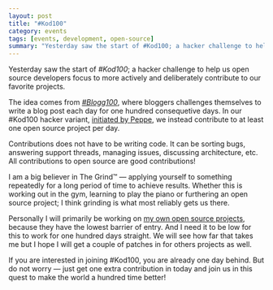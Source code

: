 ```yaml
---
layout: post
title: "#Kod100"
category: events
tags: [events, development, open-source]
summary: "Yesterday saw the start of #Kod100; a hacker challenge to help us open source developers more actively contribute to our favorite projects."
---
```

Yesterday saw the start of *#Kod100*; a hacker challenge to help us open source developers focus to more actively and deliberately contribute to our favorite projects.

The idea comes from [*#Blogg100*](http://bisonblog.se/2013/01/blogg100-andra-sommaren/), where bloggers challenges themselves to write a blog post each day for one hundred consequetive days. In our #Kod100 hacker variant, [initiated by Peppe](http://dev.bergqvi.st/kod100), we instead contribute to at least one open source project per day.

Contributions does not have to be writing code. It can be sorting bugs, answering support threads, managing issues, discussing architecture, etc. All contributions to open source are good contributions!

I am a big believer in The Grind™ — applying yourself to something repeatedly for a long period of time to achieve results. Whether this is working out in the gym, learning to play the piano or furthering an open source project; I think grinding is what most reliably gets us there.

Personally I will primarily be working on [my own open source projects](https://github.com/tobiassjosten?tab=repositories), because they have the lowest barrier of entry. And I need it to be low for this to work for one hundred days straight. We will see how far that takes me but I hope I will get a couple of patches in for others projects as well.

If you are interested in joining #Kod100, you are already one day behind. But do not worry — just get one extra contribution in today and join us in this quest to make the world a hundred time better!
